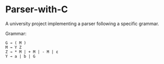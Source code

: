# Parser-with-C
A university project implementing a parser following a specific grammar.

Grammar:
```
G → ( M )
M → Y Z
Z → * M | + M | - M | ε
Y → a | b | G
```
